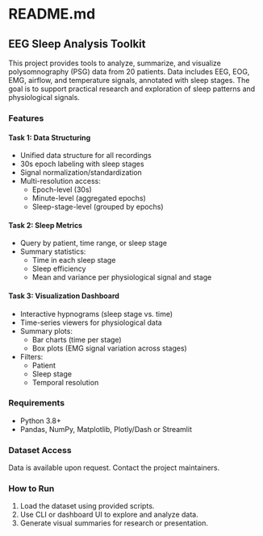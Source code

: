 # README.md

## EEG Sleep Analysis Toolkit

This project provides tools to analyze, summarize, and visualize polysomnography (PSG) data from 20 patients. Data includes EEG, EOG, EMG, airflow, and temperature signals, annotated with sleep stages. The goal is to support practical research and exploration of sleep patterns and physiological signals.

### Features

#### Task 1: Data Structuring
- Unified data structure for all recordings
- 30s epoch labeling with sleep stages
- Signal normalization/standardization
- Multi-resolution access:
  - Epoch-level (30s)
  - Minute-level (aggregated epochs)
  - Sleep-stage-level (grouped by epochs)

#### Task 2: Sleep Metrics
- Query by patient, time range, or sleep stage
- Summary statistics:
  - Time in each sleep stage
  - Sleep efficiency
  - Mean and variance per physiological signal and stage

#### Task 3: Visualization Dashboard
- Interactive hypnograms (sleep stage vs. time)
- Time-series viewers for physiological data
- Summary plots:
  - Bar charts (time per stage)
  - Box plots (EMG signal variation across stages)
- Filters:
  - Patient
  - Sleep stage
  - Temporal resolution

### Requirements
- Python 3.8+
- Pandas, NumPy, Matplotlib, Plotly/Dash or Streamlit

### Dataset Access
Data is available upon request. Contact the project maintainers.

### How to Run
1. Load the dataset using provided scripts.
2. Use CLI or dashboard UI to explore and analyze data.
3. Generate visual summaries for research or presentation.


